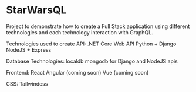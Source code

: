 # StarWarsQL

Project to demonstrate how to create a Full Stack application using different technologies and each technology interaction with GraphQL. 

Technologies used to create API:
.NET Core Web API
Python + Django
NodeJS + Express

Database Technologies:
localdb
mongodb for Django and NodeJS apis

Frontend:
React
Angular (coming soon)
Vue (coming soon)

CSS:
Tailwindcss
